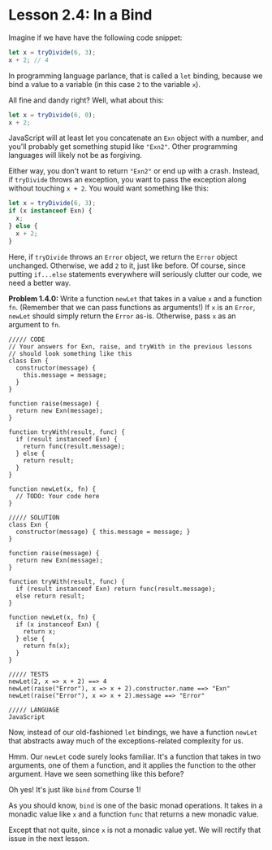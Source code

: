 # Lesson 2.4: In a Bind

Imagine if we have have the following code snippet:

```javascript
let x = tryDivide(6, 3);
x + 2; // 4
```

In programming language parlance, that is called a `let` binding, because we bind a value to a variable (in this case `2` to the variable `x`).

All fine and dandy right? Well, what about this:

```javascript
let x = tryDivide(6, 0);
x + 2;
```

JavaScript will at least let you concatenate an `Exn` object with a number, and you'll probably get something stupid like `"Exn2"`. Other programming languages will likely not be as forgiving.

Either way, you don't want to return `"Exn2"` or end up with a crash. Instead, if `tryDivide` throws an exception, you want to pass the exception along without touching `x + 2`. You would want something like this:

```javascript
let x = tryDivide(6, 3);
if (x instanceof Exn) {
  x;
} else {
  x + 2;
}
```

Here, if `tryDivide` throws an `Error` object, we return the `Error` object unchanged. Otherwise, we add `2` to it, just like before. Of course, since putting `if...else` statements everywhere will seriously clutter our code, we need a better way.

**Problem 1.4.0:** Write a function `newLet` that takes in a value `x` and a function `fn`. (Remember that we can pass functions as arguments!) If `x` is an `Error`, `newLet` should simply return the `Error` as-is. Otherwise, pass `x` as an argument to `fn`.

```problem
///// CODE
// Your answers for Exn, raise, and tryWith in the previous lessons
// should look something like this
class Exn {
  constructor(message) {
    this.message = message;
  }
}

function raise(message) {
  return new Exn(message);
}

function tryWith(result, func) {
  if (result instanceof Exn) {
    return func(result.message);
  } else {
    return result;
  }
}

function newLet(x, fn) {
  // TODO: Your code here 
}

///// SOLUTION
class Exn {
  constructor(message) { this.message = message; }
}

function raise(message) {
  return new Exn(message);
}

function tryWith(result, func) {
  if (result instanceof Exn) return func(result.message);
  else return result;
}

function newLet(x, fn) {
  if (x instanceof Exn) {
    return x;
  } else {
    return fn(x);
  }
}

///// TESTS
newLet(2, x => x + 2) ==> 4
newLet(raise("Error"), x => x + 2).constructor.name ==> "Exn"
newLet(raise("Error"), x => x + 2).message ==> "Error"

///// LANGUAGE
JavaScript
```

Now, instead of our old-fashioned `let` bindings, we have a function `newLet` that abstracts away much of the exceptions-related complexity for us.

Hmm. Our `newLet` code surely looks familiar. It's a function that takes in two arguments, one of them a function, and it applies the function to the other argument. Have we seen something like this before?

Oh yes! It's just like `bind` from Course 1!

As you should know, `bind` is one of the basic monad operations. It takes in a monadic value like `x` and a function `func` that returns a new monadic value.

Except that not quite, since `x` is not a monadic value yet. We will rectify that issue in the next lesson.